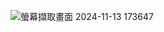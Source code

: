 ![螢幕擷取畫面 2024-11-13 173647](https://github.com/user-attachments/assets/0d48ae46-3c4d-4022-99fa-0e43a59b9962)
